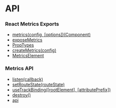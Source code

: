 # API

### React Metrics Exports

* [metrics(config, [options])(Component)](/docs/api/ReactMetrics.md#metrics)
* [exposeMetrics](/docs/api/ReactMetrics.md#exposeMetrics)
* [PropTypes](/docs/api/ReactMetrics.md#PropTypes)
* [createMetrics(config)](/docs/api/ReactMetrics.md#createMetrics)
* [MetricsElement](/docs/api/ReactMetrics.md#MetricsElement)

### Metrics API

* [listen(callback)](/docs/api/Core.md#listen)
* [setRouteState(routeState)](/docs/api/Core.md#setRouteState)
* [useTrackBinding([rootElement], [attributePrefix])](/docs/api/Core.md#useTrackBinding)
* [destroy()](/docs/api/Core.md#destroy)
* [api](/docs/api/Core.md#api)
